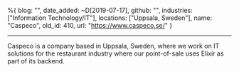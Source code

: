 %{
  blog: "",
  date_added: ~D[2019-07-17],
  github: "",
  industries: ["Information Technology/IT"],
  locations: ["Uppsala, Sweden"],
  name: "Caspeco",
  old_id: 410,
  url: "https://www.caspeco.se/"
}

---

Caspeco is a company based in Uppsala, Sweden, where we work on IT solutions for the restaurant industry where our point-of-sale uses Elixir as part of its backend.
